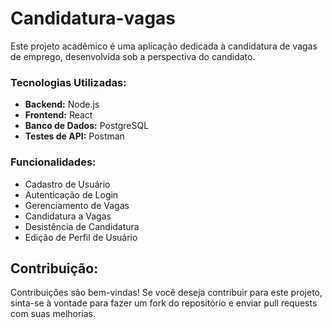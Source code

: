 # Candidatura-vagas
Este projeto acadêmico é uma aplicação dedicada à candidatura de vagas de emprego, desenvolvida sob a perspectiva do candidato.

### Tecnologias Utilizadas:
- **Backend:** Node.js
- **Frontend:** React
- **Banco de Dados:** PostgreSQL
- **Testes de API:** Postman

### Funcionalidades:
- Cadastro de Usuário
- Autenticação de Login
- Gerenciamento de Vagas
- Candidatura a Vagas
- Desistência de Candidatura
- Edição de Perfil de Usuário

## Contribuição:
Contribuições são bem-vindas! Se você deseja contribuir para este projeto, sinta-se à vontade para fazer um fork do repositório e enviar pull requests com suas melhorias.
